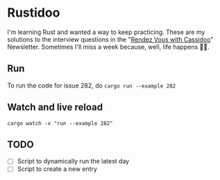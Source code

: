 # Rustidoo

I'm learning Rust and wanted a way to keep practicing. These are my solutions to the interview questions in the "[Rendez Vous with Cassidoo](https://buttondown.email/cassidoo/archive)" Newsletter. Sometimes I'll miss a week because, well, life happens 🤷‍♂️.

## Run

To run the code for issue 282, do
`cargo run --example 282`

## Watch and live reload

`cargo watch -x "run --example 282"`

## TODO

- [ ] Script to dynamically run the latest day
- [ ] Script to create a new entry
